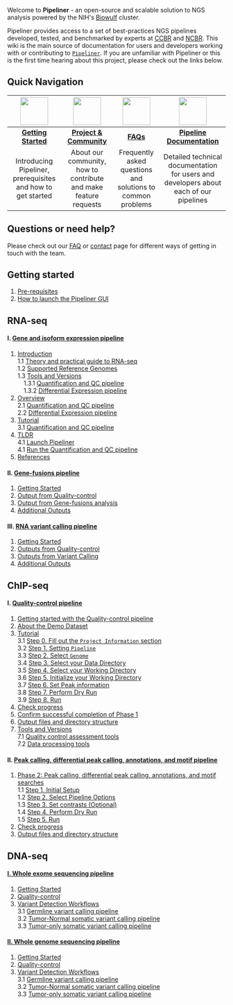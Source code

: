 Welcome to **Pipeliner** - an open-source and scalable solution to NGS analysis powered by the NIH's [Biowulf](https://hpc.nih.gov/) cluster. 

Pipeliner provides access to a set of best-practices NGS pipelines developed, tested, and benchmarked by experts at [CCBR](https://ccbr.ccr.cancer.gov/) and [NCBR](https://ncbr.ncifcrf.gov/). This wiki is the main source of documentation for users and developers working with or contributing to [`Pipeliner`](https://github.com/CCBR/Pipeliner). If you are unfamiliar with Pipeliner or this is the first time hearing about this project, please check out the links below.

## Quick Navigation

| <img src="https://github.com/CCBR/Pipeliner/wiki/Images/assets/dna_icon.png" width="64px" height="64px"/> |<img src="https://github.com/CCBR/Pipeliner/wiki/Images/assets/group_icon.png" width="64px" height="64px"/> | <img src="https://github.com/CCBR/Pipeliner/wiki/Images/assets/question_icon.png" width="64px" height="64px"/> | <img src="https://github.com/CCBR/Pipeliner/wiki/Images/assets/doc_icon.png" width="64px" height="64px"/> |
|:----------------------------:|:---------------------------------:|:-------------------------------:|:---------------------------:|
| **[Getting Started](https://github.com/CCBR/Pipeliner/wiki/1.-Introduction-to-Pipeliner#introduction-to-pipeliner)** | **[Project & Community](https://github.com/CCBR/Pipeliner/wiki/Community-and-contribution)**       | **[FAQs](https://github.com/CCBR/Pipeliner/wiki/7.-FAQ#faq)** | **[Pipeline Documentation](https://github.com/CCBR/Pipeliner/wiki/Pipeline-Documentation)** |
| Introducing Pipeliner, prerequisites and how to get started | About our community, how to contribute and make feature requests | Frequently asked questions and solutions to common problems | Detailed technical documentation for users and developers about each of our pipelines |

## Questions or need help?
Please check out our [FAQ](https://github.com/CCBR/Pipeliner/wiki/7.-FAQ#faq) or [contact](https://github.com/CCBR/Pipeliner/wiki/Contact-us) page for different ways of getting in touch with the team.





## Getting started
1. [Pre-requisites](https://github.com/CCBR/Pipeliner/wiki/1.-Introduction-to-Pipeliner#pre-requisites)  
2. [How to launch the Pipeliner GUI](https://github.com/CCBR/Pipeliner/wiki/1.-Introduction-to-Pipeliner#how-to-launch-the-pipeliner-gui)


## RNA-seq  
#### I. [Gene and isoform expression pipeline](https://github.com/CCBR/Pipeliner/wiki/Gene-and-isoform-expression-pipeline)
1. [Introduction](https://github.com/CCBR/Pipeliner/wiki/Gene-and-isoform-expression-pipeline#1-introduction)    
    1.1 [Theory and practical guide to RNA-seq](https://github.com/CCBR/Pipeliner/wiki/Theory-and-practical-guide-for-RNA-seq)    
    1.2 [Supported Reference Genomes](https://github.com/CCBR/Pipeliner/wiki/Differential-expression-pipeline-tools-and-versions#reference-genomes)  
    1.3 [Tools and Versions](https://github.com/CCBR/Pipeliner/wiki/Differential-expression-pipeline-tools-and-versions#tools-and-versions)  
    &emsp;1.3.1 [Quantification and QC pipeline](https://github.com/CCBR/Pipeliner/wiki/Differential-expression-pipeline-tools-and-versions#quality-control-pipeline)  
    &emsp;1.3.2 [Differential Expression pipeline](https://github.com/CCBR/Pipeliner/wiki/Differential-expression-pipeline-tools-and-versions#differential-expression-pipeline)   
2. [Overview](https://github.com/CCBR/Pipeliner/wiki/Gene-and-isoform-expression-pipeline#2-overview)  
    2.1 [Quantification and QC pipeline](https://github.com/CCBR/Pipeliner/wiki/Gene-and-isoform-expression-pipeline#21-quantification-and-quality-control-pipeline)  
    2.2 [Differential Expression pipeline](https://github.com/CCBR/Pipeliner/wiki/Gene-and-isoform-expression-pipeline#22-differential-expression-pipeline)  
3. [Tutorial](https://github.com/CCBR/Pipeliner/wiki/Gene-and-isoform-expression-pipeline#3-tutorial)   
    3.1 [Quantification and QC pipeline](https://github.com/CCBR/Pipeliner/wiki/Gene-and-isoform-expression-pipeline#31-getting-started-with-the-quantification-and-quality-control-pipeline)  
4. [TLDR](https://github.com/CCBR/Pipeliner/wiki/TLDR-RNA-seq)  
    4.1 [Launch Pipeliner](https://github.com/CCBR/Pipeliner/wiki/TLDR-RNA-seq#launch-pipeliner)  
    4.1 [Run the Quantification and QC pipeline](https://github.com/CCBR/Pipeliner/wiki/TLDR-RNA-seq#run-quantification-and-quality-control-pipeline)  
5. [References](https://github.com/CCBR/Pipeliner/wiki/Differential-expression-pipeline-tools-and-versions#references) 

#### II. [Gene-fusions pipeline](https://github.com/CCBR/Pipeliner/wiki/4.-RNASeq-Fusion-Detection)
1. [Getting Started](https://github.com/CCBR/Pipeliner/wiki/4.-RNASeq-Fusion-Detection#getting-started)
2. [Output from Quality-control](https://github.com/CCBR/Pipeliner/wiki/4.-RNASeq-Fusion-Detection#quality-control)
3. [Output from Gene-fusions analysis](https://github.com/CCBR/Pipeliner/wiki/4.-RNASeq-Fusion-Detection#gene-fusion-outputs)
4. [Additional Outputs](https://github.com/CCBR/Pipeliner/wiki/4.-RNASeq-Fusion-Detection#additional-outputs)


#### III. [RNA variant calling pipeline](https://github.com/CCBR/Pipeliner/wiki/6.-RNAseq-Variant-Calling)
1. [Getting Started](https://github.com/CCBR/Pipeliner/wiki/6.-RNAseq-Variant-Calling#getting-started)
2. [Outputs from Quality-control](https://github.com/CCBR/Pipeliner/wiki/6.-RNAseq-Variant-Calling#quality-control)
3. [Outputs from Variant Calling](https://github.com/CCBR/Pipeliner/wiki/6.-RNAseq-Variant-Calling#variant-calling-outputs)
4. [Additional Outputs](https://github.com/CCBR/Pipeliner/wiki/6.-RNAseq-Variant-Calling#additional-outputs)


## ChIP-seq
#### I. [Quality-control pipeline](https://github.com/CCBR/Pipeliner/wiki/ChIP-seq)
1. [Getting started with the Quality-control pipeline](https://github.com/CCBR/Pipeliner/wiki/ChIP-seq#getting-started-with-the-quality-control-pipeline)  
2. [About the Demo Dataset](https://github.com/CCBR/Pipeliner/wiki/ChIP-seq#about-the-demo-dataset)  
3. [Tutorial](https://github.com/CCBR/Pipeliner/wiki/ChIP-seq#phase-1-initial-qc)  
  3.1 [Step 0. Fill out the `Project Information` section](https://github.com/CCBR/Pipeliner/wiki/ChIP-seq#step-0-fill-out-the-project-information-section)  
  3.2 [Step 1. Setting `Pipeline`](https://github.com/CCBR/Pipeliner/wiki/ChIP-seq#step-1-setting-pipeline)  
  3.3 [Step 2. Select `Genome`](https://github.com/CCBR/Pipeliner/wiki/ChIP-seq#step-2-select-genome)  
  3.4 [Step 3. Select your Data Directory](https://github.com/CCBR/Pipeliner/wiki/ChIP-seq#step-3-select-your-data-directory)  
  3.5 [Step 4. Select your Working Directory](https://github.com/CCBR/Pipeliner/wiki/ChIP-seq#step-4-select-your-working-directory)  
  3.6 [Step 5. Initialize your Working Directory](https://github.com/CCBR/Pipeliner/wiki/ChIP-seq#step-5-initialize-your-working-directory)  
  3.7 [Step 6. Set Peak information](https://github.com/CCBR/Pipeliner/wiki/ChIP-seq#step-6-set-peak-information)  
  3.8 [Step 7. Perform Dry Run](https://github.com/CCBR/Pipeliner/wiki/ChIP-seq#step-7-perform-dry-run)  
  3.9 [Step 8. Run](https://github.com/CCBR/Pipeliner/wiki/ChIP-seq#step-8-run)  
4. [Check progress](https://github.com/CCBR/Pipeliner/wiki/ChIP-seq#check-progress)  
5. [Confirm successful completion of Phase 1](https://github.com/CCBR/Pipeliner/wiki/ChIP-seq#confirm-successful-completion-of-phase-1)  
6. [Output files and directory structure](https://github.com/CCBR/Pipeliner/wiki/ChIP-seq-phase1-output-files)
7. [Tools and Versions](https://github.com/CCBR/Pipeliner/wiki/ChIP-seq-tools)  
  7.1 [Quality control assessment tools](https://github.com/CCBR/Pipeliner/wiki/ChIP-seq-tools#quality-control-assessment-tools)  
  7.2 [Data processing tools](https://github.com/CCBR/Pipeliner/wiki/ChIP-seq-tools#data-processing-tools)  
 

#### II. [Peak calling, differential peak calling, annotations, and motif pipeline](https://github.com/CCBR/Pipeliner/wiki/ChIP-seq#phase-2-peak-calling-differential-peak-calling-annotations-and-motif-searches)  
1. [Phase 2: Peak calling, differential peak calling, annotations, and motif searches](https://github.com/CCBR/Pipeliner/wiki/ChIP-seq#phase-2-peak-calling-differential-peak-calling-annotations-and-motif-searches)  
  1.1 [Step 1. Initial Setup](https://github.com/CCBR/Pipeliner/wiki/ChIP-seq#step-1-initial-setup)  
  1.2 [Step 2. Select Pipeline Options](https://github.com/CCBR/Pipeliner/wiki/ChIP-seq#step-2-select-pipeline-options)  
  1.3 [Step 3. Set contrasts (Optional)](https://github.com/CCBR/Pipeliner/wiki/ChIP-seq#step-3-set-contrasts-optional)  
  1.4 [Step 4. Perform Dry Run](https://github.com/CCBR/Pipeliner/wiki/ChIP-seq#step-4-perform-dry-run)  
  1.5 [Step 5. Run](https://github.com/CCBR/Pipeliner/wiki/ChIP-seq#step-5-run)  
2. [Check progress](https://github.com/CCBR/Pipeliner/wiki/ChIP-seq#check-progress-1)  
3. [Output files and directory structure](https://github.com/CCBR/Pipeliner/wiki/ChIP-seq-phase2-output-files)  

## DNA-seq
#### [I. Whole exome sequencing pipeline](https://github.com/CCBR/Pipeliner/wiki/3.-Whole-Exome-Sequencing)
1. [Getting Started](https://github.com/CCBR/Pipeliner/wiki/3.-Whole-Exome-Sequencing#getting-started)
2. [Quality-control](https://github.com/CCBR/Pipeliner/wiki/3.-Whole-Exome-Sequencing#initialqc-workflow-and-outputs)
3. [Variant Detection Workflows](https://github.com/CCBR/Pipeliner/wiki/3.-Whole-Exome-Sequencing#wes-variant-detection-workflows)  
    3.1 [Germline variant calling pipeline](https://github.com/CCBR/Pipeliner/wiki/3.-Whole-Exome-Sequencing#germline-variant-detection-pipeline)  
    3.2 [Tumor-Normal somatic variant calling pipeline](https://github.com/CCBR/Pipeliner/wiki/3.-Whole-Exome-Sequencing#tumor-normal-somatic-variant-detection-pipeline)    
    3.3 [Tumor-only somatic variant calling pipeline](https://github.com/CCBR/Pipeliner/wiki/3.-Whole-Exome-Sequencing#tumor-only-somatic-variant-detection-pipeline)  

#### [II. Whole genome sequencing pipeline](https://github.com/CCBR/Pipeliner/wiki/5.-Whole-Genome-Sequencing)
1. [Getting Started](https://github.com/CCBR/Pipeliner/wiki/5.-Whole-Genome-Sequencing#getting-started)
2. [Quality-control](https://github.com/CCBR/Pipeliner/wiki/5.-Whole-Genome-Sequencing#initialqc-workflow-and-outputs)
3. [Variant Detection Workflows](https://github.com/CCBR/Pipeliner/wiki/5.-Whole-Genome-Sequencing#wgs-variant-detection-workflows)   
    3.1 [Germline variant calling pipeline](https://github.com/CCBR/Pipeliner/wiki/5.-Whole-Genome-Sequencing#germline-variant-detection-pipeline)  
    3.2 [Tumor-Normal somatic variant calling pipeline](https://github.com/CCBR/Pipeliner/wiki/5.-Whole-Genome-Sequencing#tumor-normal-somatic-variant-detection-pipeline)  
    3.3 [Tumor-only somatic variant calling pipeline](https://github.com/CCBR/Pipeliner/wiki/5.-Whole-Genome-Sequencing#tumor-only-somatic-variant-detection-pipeline)  
